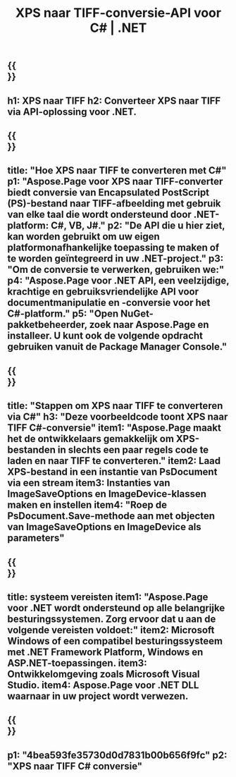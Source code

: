 ﻿---
translation: true
template: /_templates/_conversion-child-net.md
title: XPS naar TIFF-conversie-API voor C# |  .NET
url: /net/conversion/xps-to-tiff/
description: Voorbeeldcode voor conversie van XPS naar TIFF C#. Gebruik API-voorbeeldcode voor batch XPS-bestanden naar TIFF-conversie binnen VB.NET, Asp.NET of een op .NET gebaseerde toepassing.
informat: XPS
outformat: TIFF
otherformats: XPS EPS
---

{{<section banner>}}
---
h1: XPS naar TIFF
h2: Converteer XPS naar TIFF via API-oplossing voor .NET.
---

{{<section overview>}}
---
title: "Hoe XPS naar TIFF te converteren met C#"
p1: "Aspose.Page voor XPS naar TIFF-converter biedt conversie van Encapsulated PostScript (PS)-bestand naar TIFF-afbeelding met gebruik van elke taal die wordt ondersteund door .NET-platform: C#, VB, J#."
p2: "De API die u hier ziet, kan worden gebruikt om uw eigen platformonafhankelijke toepassing te maken of te worden geïntegreerd in uw .NET-project."
p3: "Om de conversie te verwerken, gebruiken we:"
p4: "Aspose.Page voor .NET API, een veelzijdige, krachtige en gebruiksvriendelijke API voor documentmanipulatie en -conversie voor het C#-platform."
p5: "Open NuGet-pakketbeheerder, zoek naar Aspose.Page en installeer. U kunt ook de volgende opdracht gebruiken vanuit de Package Manager Console."
---

{{<section feature1>}}
---
title: "Stappen om XPS naar TIFF te converteren via C#"
h3: "Deze voorbeeldcode toont XPS naar TIFF C#-conversie"
item1: "Aspose.Page maakt het de ontwikkelaars gemakkelijk om XPS-bestanden in slechts een paar regels code te laden en naar TIFF te converteren."
item2: Laad XPS-bestand in een instantie van PsDocument via een stream
item3: Instanties van ImageSaveOptions en ImageDevice-klassen maken en instellen
item4: "Roep de PsDocument.Save-methode aan met objecten van ImageSaveOptions en ImageDevice als parameters"
---

{{<section feature2>}}
---
title: systeem vereisten
item1: "Aspose.Page voor .NET wordt ondersteund op alle belangrijke besturingssystemen. Zorg ervoor dat u aan de volgende vereisten voldoet:"
item2: Microsoft Windows of een compatibel besturingssysteem met .NET Framework Platform, Windows en ASP.NET-toepassingen.
item3: Ontwikkelomgeving zoals Microsoft Visual Studio.
item4: Aspose.Page voor .NET DLL waarnaar in uw project wordt verwezen.
---

{{<section gist>}}
---
p1: "4bea593fe35730d0d7831b00b656f9fc"
p2: "XPS naar TIFF C# conversie"
---
